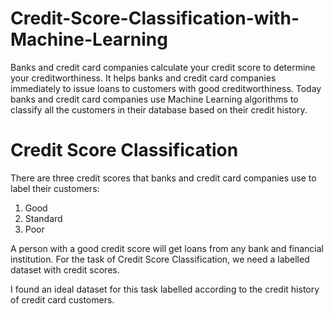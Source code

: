# Credit-Score-Classification-with-Machine-Learning

  Banks and credit card companies calculate your credit score to determine your creditworthiness. It helps banks and credit card companies immediately to issue loans to customers with good creditworthiness. Today banks and credit card companies use Machine Learning algorithms to classify all the customers in their database based on their credit history.
  
  
# Credit Score Classification

There are three credit scores that banks and credit card companies use to label their customers:

1. Good
2. Standard
3. Poor

A person with a good credit score will get loans from any bank and financial institution. For the task of Credit Score Classification, we need a labelled dataset with credit scores.

I found an ideal dataset for this task labelled according to the credit history of credit card customers.
